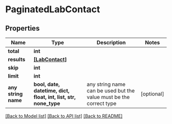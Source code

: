 # PaginatedLabContact


## Properties
Name | Type | Description | Notes
------------ | ------------- | ------------- | -------------
**total** | **int** |  | 
**results** | [**[LabContact]**](LabContact.md) |  | 
**skip** | **int** |  | 
**limit** | **int** |  | 
**any string name** | **bool, date, datetime, dict, float, int, list, str, none_type** | any string name can be used but the value must be the correct type | [optional]

[[Back to Model list]](../README.md#documentation-for-models) [[Back to API list]](../README.md#documentation-for-api-endpoints) [[Back to README]](../README.md)


